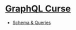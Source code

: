 # [GraphQL Curse](https://www.udemy.com/course/graphql-criando-apis-profissionais-e-flexiveis)


* [Schema & Queries](https://github.com/robsonoduarte/learn-graphql/tree/master/graphql-curse/schema-queries)
